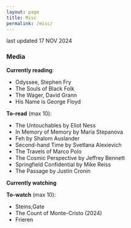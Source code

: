 ```yaml
---
layout: page
title: Misc
permalink: /misc/
---
```

last updated 17 NOV 2024

### Media
**Currently reading**:
- Odyssee, Stephen Fry
- The Souls of Black Folk
- The Wager, David Grann
- His Name is George Floyd

**To-read** (max 10):
- The Untouchables by Eliot Ness
- In Memory of Memory by Maria Stepanova
- Feh by Shalom Auslander
- Second-hand Time by Svetlana Alexievich
- The Travels of Marco Polo
- The Cosmic Perspective by Jeffrey Bennett
- Springfield Confidential by Mike Reiss
- The Passage by Justin Cronin

**Currently watching**

**To-watch** (max 10):
- Steins;Gate
- The Count of Monte-Cristo (2024)
- Frieren